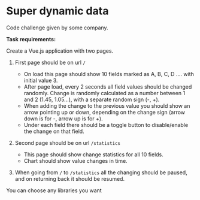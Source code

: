 # Super dynamic data

Code challenge given by some company.

**Task requirements:**  

Create a Vue.js application with two pages.

1. First page should be on url `/`

   - On load this page should show 10 fields marked as A, B, C, D .... with initial value 3.
   - After page load, every 2 seconds all field values should be changed randomly. Change is randomly calculated as a number between 1 and 2 (1.45, 1.05...), with a separate random sign (-, +).
   - When adding the change to the previous value you should show an arrow pointing up or down, depending on the change sign (arrow down is for -, arrow up is for +).
   - Under each field there should be a toggle button to disable/enable the change on that field.

2. Second page should be on url `/statistics`

   - This page should show change statistics for all 10 fields.
   - Chart should show value changes in time.

3. When going from `/` to `/statistics` all the changing should be paused, and on returning back it should be resumed.

You can choose any libraries you want
